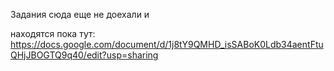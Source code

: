 Задания сюда еще не доехали и 

находятся пока тут: https://docs.google.com/document/d/1j8tY9QMHD_isSABoK0Ldb34aentFtuQHjJBOGTQ9q40/edit?usp=sharing